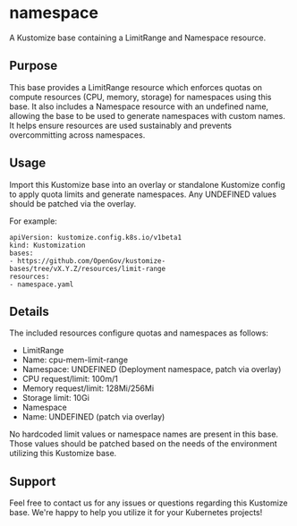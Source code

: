 # namespace

A Kustomize base containing a LimitRange and Namespace resource.

## Purpose

This base provides a LimitRange resource which enforces quotas on compute resources (CPU, memory, storage) for namespaces using this base. It also includes a Namespace resource with an undefined name, allowing the base to be used to generate namespaces with custom names.
It helps ensure resources are used sustainably and prevents overcommitting across namespaces.

## Usage

Import this Kustomize base into an overlay or standalone Kustomize config to apply quota limits and generate namespaces. Any UNDEFINED values should be patched via the overlay.

For example:

```
apiVersion: kustomize.config.k8s.io/v1beta1
kind: Kustomization
bases:
- https://github.com/OpenGov/kustomize-bases/tree/vX.Y.Z/resources/limit-range
resources:
- namespace.yaml
```

## Details

The included resources configure quotas and namespaces as follows:

- LimitRange
- Name: cpu-mem-limit-range
- Namespace: UNDEFINED (Deployment namespace, patch via overlay)
- CPU request/limit: 100m/1
- Memory request/limit: 128Mi/256Mi
- Storage limit: 10Gi
- Namespace
- Name: UNDEFINED (patch via overlay)

No hardcoded limit values or namespace names are present in this base. Those values should be patched based on the needs of the environment utilizing this Kustomize base.

## Support

Feel free to contact us for any issues or questions regarding this Kustomize base. We're happy to help you utilize it for your Kubernetes projects!
